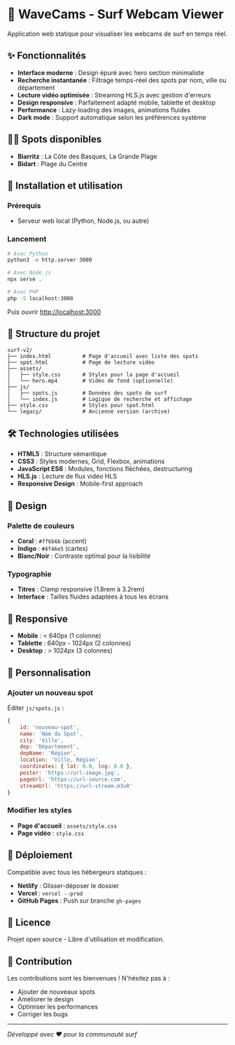# 🌊 WaveCams - Surf Webcam Viewer

Application web statique pour visualiser les webcams de surf en temps réel.

## ✨ Fonctionnalités

- **Interface moderne** : Design épuré avec hero section minimaliste
- **Recherche instantanée** : Filtrage temps-réel des spots par nom, ville ou département
- **Lecture vidéo optimisée** : Streaming HLS.js avec gestion d'erreurs
- **Design responsive** : Parfaitement adapté mobile, tablette et desktop
- **Performance** : Lazy-loading des images, animations fluides
- **Dark mode** : Support automatique selon les préférences système

## 🏄‍♂️ Spots disponibles

- **Biarritz** : La Côte des Basques, La Grande Plage
- **Bidart** : Plage du Centre

## 🚀 Installation et utilisation

### Prérequis
- Serveur web local (Python, Node.js, ou autre)

### Lancement
```bash
# Avec Python
python3 -m http.server 3000

# Avec Node.js
npx serve .

# Avec PHP
php -S localhost:3000
```

Puis ouvrir [http://localhost:3000](http://localhost:3000)

## 📁 Structure du projet

```
surf-v2/
├── index.html          # Page d'accueil avec liste des spots
├── spot.html           # Page de lecture vidéo
├── assets/
│   ├── style.css       # Styles pour la page d'accueil
│   └── hero.mp4        # Vidéo de fond (optionnelle)
├── js/
│   ├── spots.js        # Données des spots de surf
│   └── index.js        # Logique de recherche et affichage
├── style.css           # Styles pour spot.html
└── legacy/             # Ancienne version (archive)
```

## 🛠️ Technologies utilisées

- **HTML5** : Structure sémantique
- **CSS3** : Styles modernes, Grid, Flexbox, animations
- **JavaScript ES6** : Modules, fonctions fléchées, destructuring
- **HLS.js** : Lecture de flux vidéo HLS
- **Responsive Design** : Mobile-first approach

## 🎨 Design

### Palette de couleurs
- **Coral** : `#ff6b6b` (accent)
- **Indigo** : `#4f46e5` (cartes)
- **Blanc/Noir** : Contraste optimal pour la lisibilité

### Typographie
- **Titres** : Clamp responsive (1.8rem à 3.2rem)
- **Interface** : Tailles fluides adaptées à tous les écrans

## 📱 Responsive

- **Mobile** : < 640px (1 colonne)
- **Tablette** : 640px - 1024px (2 colonnes)
- **Desktop** : > 1024px (3 colonnes)

## 🔧 Personnalisation

### Ajouter un nouveau spot

Éditer `js/spots.js` :

```javascript
{
    id: 'nouveau-spot',
    name: 'Nom du Spot',
    city: 'Ville',
    dep: 'Département',
    depName: 'Région',
    location: 'Ville, Région',
    coordinates: { lat: 0.0, lng: 0.0 },
    poster: 'https://url-image.jpg',
    pageUrl: 'https://url-source.com',
    streamUrl: 'https://url-stream.m3u8'
}
```

### Modifier les styles

- **Page d'accueil** : `assets/style.css`
- **Page vidéo** : `style.css`

## 🚀 Déploiement

Compatible avec tous les hébergeurs statiques :

- **Netlify** : Glisser-déposer le dossier
- **Vercel** : `vercel --prod`
- **GitHub Pages** : Push sur branche `gh-pages`

## 📄 Licence

Projet open source - Libre d'utilisation et modification.

## 🤝 Contribution

Les contributions sont les bienvenues ! N'hésitez pas à :
- Ajouter de nouveaux spots
- Améliorer le design
- Optimiser les performances
- Corriger les bugs

---

*Développé avec ❤️ pour la communauté surf*
